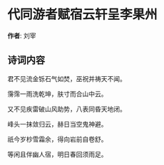 # 代同游者赋宿云轩呈李果州

**作者**: 刘宰

## 诗词内容

君不见流金铄石气如焚，巫祝并祷天不闻。

霶霈一雨洗乾坤，肤寸而合山中云。

又不见疾雷破山风助势，八表同昏天地闭。

峰头一抹敛归云，赫日当空鬼神避。

祇今岁杪雪霜余，得向岩前自卷舒。

等闲且伴幽人宿，明日春回须雨足。


